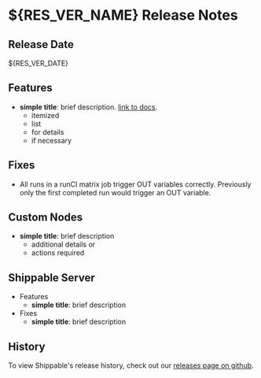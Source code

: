 # ${RES_VER_NAME} Release Notes

## Release Date
${RES_VER_DATE}

## Features
  - **simple title**: brief description. [link to docs](#).
      - itemized
      - list
      - for details
      - if necessary

## Fixes
  - All runs in a runCI matrix job trigger OUT variables correctly. Previously only the first completed run would trigger an OUT variable. 
  
## Custom Nodes
  - **simple title**: brief description
      - additional details or
      - actions required

## Shippable Server

  - Features
      - **simple title**: brief description
  - Fixes
      - **simple title**: brief description

## History

To view Shippable's release history, check out our [releases page on github](https://github.com/Shippable/admiral/releases).
